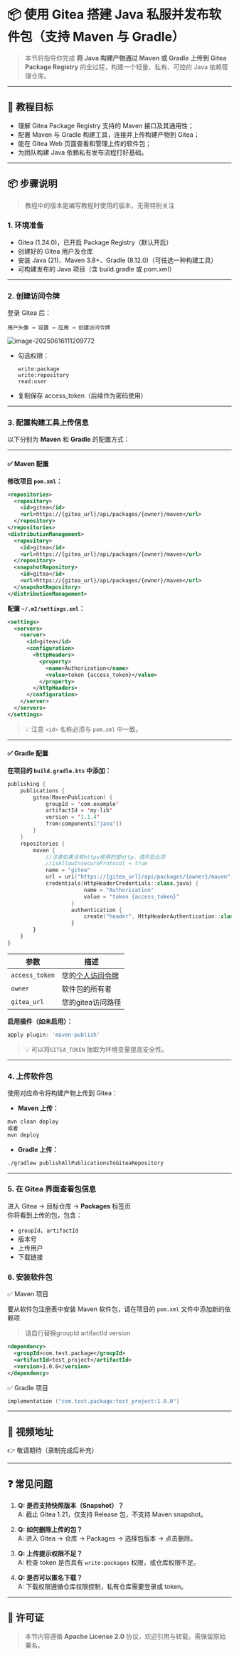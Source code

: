 # 📦 使用 Gitea 搭建 Java 私服并发布软件包（支持 Maven 与 Gradle）

> 本节将指导你完成 **将 Java 构建产物通过 Maven 或 Gradle 上传到 Gitea Package Registry** 的全过程，构建一个轻量、私有、可控的 Java 依赖管理仓库。

---

## 🎯 教程目标

- 理解 Gitea Package Registry 支持的 Maven 接口及其通用性；
- 配置 Maven 与 Gradle 构建工具，连接并上传构建产物到 Gitea；
- 能在 Gitea Web 页面查看和管理上传的软件包；
- 为团队构建 Java 依赖私有发布流程打好基础。

---

## 📦 步骤说明

> 教程中的版本是编写教程时使用的版本，无需特别关注

### 1. 环境准备

- Gitea (1.24.0)，已开启 Package Registry（默认开启）
- 创建好的 Gitea 用户及仓库
- 安装 Java (21)、Maven 3.8+、Gradle (8.12.0)（可任选一种构建工具）
- 可构建发布的 Java 项目（含 build.gradle 或 pom.xml）

---

### 2. 创建访问令牌

登录 Gitea 后：

```用户头像 → 设置 → 应用 → 创建访问令牌```

![image-20250616111209772](assets/README/image-20250616111209772.png)

- 勾选权限：
  
  ```text
  write:package
  write:repository
  read:user
  ```
  
- 复制保存 access_token（后续作为密码使用）

---

### 3. 配置构建工具上传信息

以下分别为 **Maven** 和 **Gradle** 的配置方式：

---

#### ✅ Maven 配置

**修改项目 `pom.xml`：**

```xml
<repositories>
  <repository>
    <id>gitea</id>
    <url>https://{gitea_url}/api/packages/{owner}/maven</url>
  </repository>
</repositories>
<distributionManagement>
  <repository>
    <id>gitea</id>
    <url>https://{gitea_url}/api/packages/{owner}/maven</url>
  </repository>
  <snapshotRepository>
    <id>gitea</id>
    <url>https://{gitea_url}/api/packages/{owner}/maven</url>
  </snapshotRepository>
</distributionManagement>
```

**配置 `~/.m2/settings.xml`：**

```xml
<settings>
  <servers>
    <server>
      <id>gitea</id>
      <configuration>
        <httpHeaders>
          <property>
            <name>Authorization</name>
            <value>token {access_token}</value>
          </property>
        </httpHeaders>
      </configuration>
    </server>
  </servers>
</settings>
```

> 💡 注意 `<id>` 名称必须与 `pom.xml` 中一致。

---

#### ✅ Gradle 配置

**在项目的 `build.gradle.kts` 中添加：**

```kotlin
publishing {
    publications {
        gitea(MavenPublication) {
            groupId = 'com.example'
            artifactId = 'my-lib'
            version = '1.1.4'
            from(components["java"])
        }
    }
    repositories {
        maven {
            //注意如果没有https使用的是http，请开启此项
            //isAllowInsecureProtocol = true
            name = "gitea"
            url = uri("https://{gitea_url}/api/packages/{owner}/maven")
            credentials(HttpHeaderCredentials::class.java) {
                        name = "Authorization"
                        value = "token {access_token}"
                    }
                    authentication {
                        create("header", HttpHeaderAuthentication::class.java)
                    }
        }
    }
}
```

| 参数           | 描述                                                         |
| -------------- | ------------------------------------------------------------ |
| `access_token` | 您的[个人访问令牌](https://docs.gitea.com/zh-cn/development/api-usage#通过-api-认证) |
| `owner`        | 软件包的所有者                                               |
| `gitea_url`    | 您的gitea访问路径                                            |


**启用插件（如未启用）：**

```groovy
apply plugin: 'maven-publish'
```

> 💡 可以将`GITEA_TOKEN` 抽取为环境变量提高安全性。

---

### 4. 上传软件包

使用对应命令将构建产物上传到 Gitea：

- **Maven 上传：**

```sh
mvn clean deploy
或者
mvn deploy
```

- **Gradle 上传：**

```sh
./gradlew publishAllPublicationsToGiteaRepository
```

---

### 5. 在 Gitea 界面查看包信息

进入 Gitea → 目标仓库 → **Packages** 标签页  
你将看到上传的包，包含：

- `groupId`、`artifactId`
- 版本号
- 上传用户
- 下载链接

### 6. 安装软件包

✅ Maven 项目

要从软件包注册表中安装 Maven 软件包，请在项目的 `pom.xml` 文件中添加新的依赖项

> 请自行替换groupId artifactId version

```xml
<dependency>
  <groupId>com.test.package</groupId>
  <artifactId>test_project</artifactId>
  <version>1.0.0</version>
</dependency>
```

✅ Gradle 项目

```kotlin
implementation ("com.test.package:test_project:1.0.0")
```

---

## 🎥 视频地址

👉 敬请期待（录制完成后补充）

---

## ❓ 常见问题

1. **Q: 是否支持快照版本（Snapshot）？**  
   A: 截止 Gitea 1.21，仅支持 Release 包，不支持 Maven snapshot。

2. **Q: 如何删除上传的包？**  
   A: 进入 Gitea → 仓库 → Packages → 选择包版本 → 点击删除。

3. **Q: 上传提示权限不足？**  
   A: 检查 token 是否具有 `write:packages` 权限，或仓库权限不足。

4. **Q: 是否可以匿名下载？**  
   A: 下载权限遵循仓库权限控制，私有仓库需要登录或 token。

---

## 📝 许可证

> 本节内容遵循 **Apache License 2.0** 协议，欢迎引用与转载，需保留原始署名。
